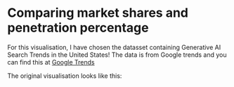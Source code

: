 <h1>Comparing market shares and penetration percentage</h1>

For this visualisation, I have chosen the datasset containing Generative AI Search Trends in the United States!
The data is from Google trends and you can find this at [Google Trends](https://trends.google.com/trends/explore?date=2022-01-01%202024-02-16&geo=US&q=Midjourney,Stable%20Diffusion,DALL%20E&hl=eng)

The original visualisation looks like this:
<script type="text/javascript" src="https://ssl.gstatic.com/trends_nrtr/3826_RC01/embed_loader.js"></script> <script type="text/javascript"> trends.embed.renderExploreWidget("TIMESERIES", {"comparisonItem":[{"keyword":"Midjourney","geo":"US","time":"2022-01-01 2024-02-16"},{"keyword":"Stable Diffusion","geo":"US","time":"2022-01-01 2024-02-16"},{"keyword":"DALL E","geo":"US","time":"2022-01-01 2024-02-16"}],"category":0,"property":""}, {"exploreQuery":"date=2022-01-01%202024-02-16&geo=US&q=Midjourney,Stable%20Diffusion,DALL%20E&hl=eng","guestPath":"https://trends.google.com:443/trends/embed/"}); </script>
